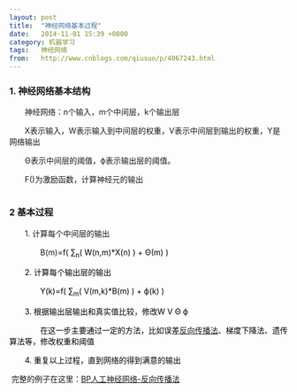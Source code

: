 ```yaml
---
layout: post
title:  "神经网络基本过程"
date:   2014-11-01 15:39 +0800
category: 机器学习
tags:   神经网络
from:   http://www.cnblogs.com/qiusuo/p/4067243.html
---
```

<h3>1. 神经网络基本结构</h3>
<p>　　神经网络：n个输入，m个中间层，k个输出层</p>
<p>　　X表示输入，W表示输入到中间层的权重，V表示中间层到输出的权重，Y是网络输出</p>
<p>　　&Theta;表示中间层的阈值，ф表示输出层的阈值。</p>
<p>　　F()为激励函数，计算神经元的输出</p>
<p><img src="http://images.cnitblog.com/blog/662741/201411/011513388005667.png" alt="" /></p>
<h3>2 基本过程</h3>
<p>　　1. 计算每个中间层的输出</p>
<p>　　　　B(m)<span style="color: #000000;">=f( <span style="color: #000000;">&sum;</span><sub>n</sub>( W(n,m)*X(n) )&nbsp;+ &Theta;(m) )</span></p>
<p><span style="color: #000000;">　　2. 计算每个输出层的输出</span></p>
<p><span style="color: #000000;">　　　　Y(k)=f( <span style="color: #000000;">&sum;</span><sub>m</sub>( V(m,k)*B(m) )&nbsp;+ ф(k) )</span></p>
<p><span style="color: #000000;">　　3. 根据输出层输出和真实值比较，修改W V &Theta; ф</span></p>
<p><span style="color: #000000;">　　　　在这一步主要通过一定的方法，比如误差<a href="http://www.cnblogs.com/qiusuo/p/4067285.html" target="_blank">反向传播法</a>、梯度下降法、遗传算法等，修改权重和阈值</span></p>
<p><span style="color: #000000;">　　4. 重复以上过程，直到网络的得到满意的输出</span></p>
<p>&nbsp;完整的例子在这里：<a id="PostsList1_rpPosts_TitleUrl_0" href="http://www.cnblogs.com/qiusuo/p/4067285.html">BP人工神经网络-反向传播法</a></p>
